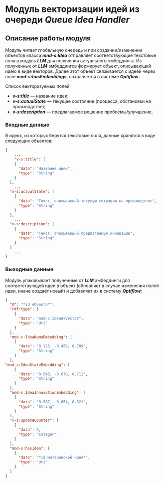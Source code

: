 # **Модуль векторизации идей из очереди *Queue Idea Handler***
## Описание работы модуля

Модуль читает глобальную очередь и при создании/изменении объектов класса ***mnd-s:Idea*** отправляет соответствующие текстовые поля в модуль ***LLM*** для получения актуального эмбеддинга. Из полученных от ***LLM*** эмбеддингов формирует объект, описывающий идею в виде векторов. Далее этот объект связывается с идеей через поле ***mnd-s:hasEmbeddings***, сохраняется в системе ***Optiflow***.

Список векторизуемых полей:

- ***v-s:title*** — название идеи;
- ***v-s:actualState*** — текущее состояние (процесса, обстановки на производстве);
- ***v-s:description*** — предлагаемое решение проблемы/улучшение.

### Входные данные

В идеях, из которых берутся текстовые поля, данные хранятся в виде следующих объектов:

```json
{
    ...
    "v-s:title": [
    {
      "data": "Название идеи",
      "type": "String"
    }
  ],
    ...
  "v-s:actualState": [
    {
      "data": "Текст, описывающий текущую ситуацию на производстве",
      "type": "String"
    }
  ],
    ...
  "v-s:description": [
    {
      "data": "Текст, описывающий предлагаемую инновацию",
      "type": "String"
    }
  ]
    ...
}
```

### Выходные данные

Модуль упаковывает полученные от ***LLM*** эмбеддинги для соответствующей идеи в объект (обновляет в случае изменения полей идеи, иначе создаёт новый) и добавляет их в систему ***Optiflow***:

```json
{
  "@": "*id объекта*",
  "rdf:type": [
    {
      "data": "mnd-s:IdeaAsVector",
      "type": "Uri"
    }
  ],
  "mnd-s:IdeaNameEmbedding": [
    {
      "data": "0.123, -0.456, 0.789",
      "type": "String"
    }
  ],
"mnd-s:IdeaStateEmbedding": [
    {
      "data": "0.543, -0.678, 0.712",
      "type": "String"
    }
  ],
  "mnd-s:IdeaInnovationEmbedding": [
    {
      "data": "0.987, -0.654, 0.321",
      "type": "String"
    }
  ],
  "v-s:updateCounter": [
    {
      "data": 6,
      "type": "Integer"
    }
  ],
  "mnd-s:hasIdea": [
    {
      "data": "*id материнской идеи*",
      "type": "Uri"
    }
  ]
}
```
